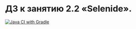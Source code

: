 # ДЗ к занятию 2.2 «Selenide».

[![Java CI with Gradle](https://github.com/rtmwrk/jhw15/actions/workflows/gradle.yml/badge.svg?event=push)](https://github.com/rtmwrk/jhw15/actions/workflows/gradle.yml)
